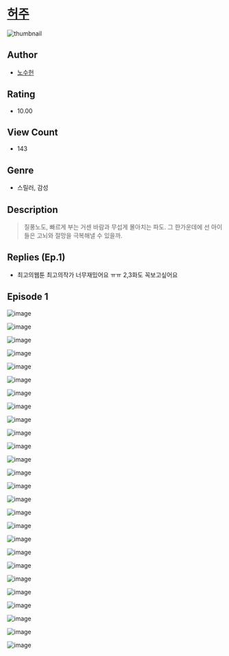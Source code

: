 # [허주](https://comic.naver.com/challenge/list?titleId=810344)
![thumbnail](https://image-comic.pstatic.net/user_contents_data/challenge_comic/2023/05/23/348451/upload_7076617580641006646_480x623.jpeg)

## Author
- [노수헌](https://comic.naver.com/artistTitle?id=348451)

## Rating
- 10.00

## View Count
- 143

## Genre
- 스릴러, 감성

## Description
> 질풍노도, 빠르게 부는 거센 바람과 무섭게 몰아치는 파도. 그 한가운데에 선 아이들은 고뇌와 절망을 극복해낼 수 있을까.

## Replies (Ep.1)
- 최고의웹툰 최고의작가 너무재밌어요 ㅠㅠ 2,3화도 꼭보고싶어요

## Episode 1
![image](https://image-comic.pstatic.net/user_contents_data/challenge_comic/2023/05/24/348451/upload_3630519445148479586.jpeg)

![image](https://image-comic.pstatic.net/user_contents_data/challenge_comic/2023/05/24/348451/upload_7017506761786667105.jpeg)

![image](https://image-comic.pstatic.net/user_contents_data/challenge_comic/2023/05/24/348451/upload_7003714483616101685.jpeg)

![image](https://image-comic.pstatic.net/user_contents_data/challenge_comic/2023/05/24/348451/upload_3630575528830919985.jpeg)

![image](https://image-comic.pstatic.net/user_contents_data/challenge_comic/2023/05/24/348451/upload_4062637630253379635.jpeg)

![image](https://image-comic.pstatic.net/user_contents_data/challenge_comic/2023/05/24/348451/upload_4062920204050970424.jpeg)

![image](https://image-comic.pstatic.net/user_contents_data/challenge_comic/2023/05/24/348451/upload_7377522230045324850.jpeg)

![image](https://image-comic.pstatic.net/user_contents_data/challenge_comic/2023/05/24/348451/upload_7004564380402070321.jpeg)

![image](https://image-comic.pstatic.net/user_contents_data/challenge_comic/2023/05/24/348451/upload_3619032856487081012.jpeg)

![image](https://image-comic.pstatic.net/user_contents_data/challenge_comic/2023/05/24/348451/upload_3832956238899459888.jpeg)

![image](https://image-comic.pstatic.net/user_contents_data/challenge_comic/2023/05/24/348451/upload_3991368154124399409.jpeg)

![image](https://image-comic.pstatic.net/user_contents_data/challenge_comic/2023/05/24/348451/upload_7365978277023135544.jpeg)

![image](https://image-comic.pstatic.net/user_contents_data/challenge_comic/2023/05/24/348451/upload_7306590328997819440.jpeg)

![image](https://image-comic.pstatic.net/user_contents_data/challenge_comic/2023/05/24/348451/upload_4063427947249689697.jpeg)

![image](https://image-comic.pstatic.net/user_contents_data/challenge_comic/2023/05/24/348451/upload_3544723457599616101.jpeg)

![image](https://image-comic.pstatic.net/user_contents_data/challenge_comic/2023/05/24/348451/upload_7291382997313872998.jpeg)

![image](https://image-comic.pstatic.net/user_contents_data/challenge_comic/2023/05/24/348451/upload_4123152319294890289.jpeg)

![image](https://image-comic.pstatic.net/user_contents_data/challenge_comic/2023/05/26/348451/upload_3847258472260842295.jpeg)

![image](https://image-comic.pstatic.net/user_contents_data/challenge_comic/2023/05/24/348451/upload_7005458279848686950.jpeg)

![image](https://image-comic.pstatic.net/user_contents_data/challenge_comic/2023/05/24/348451/upload_3486974001700823649.jpeg)

![image](https://image-comic.pstatic.net/user_contents_data/challenge_comic/2023/05/24/348451/upload_3761971549169804902.jpeg)

![image](https://image-comic.pstatic.net/user_contents_data/challenge_comic/2023/05/24/348451/upload_3631700540434624867.jpeg)

![image](https://image-comic.pstatic.net/user_contents_data/challenge_comic/2023/05/24/348451/upload_7147322981619032419.jpeg)

![image](https://image-comic.pstatic.net/user_contents_data/challenge_comic/2023/05/24/348451/upload_3906422114897377382.jpeg)

![image](https://image-comic.pstatic.net/user_contents_data/challenge_comic/2023/05/24/348451/upload_7219890564298324273.jpeg)

![image](https://image-comic.pstatic.net/user_contents_data/challenge_comic/2023/05/24/348451/upload_3905857159211201379.jpeg)
